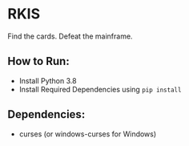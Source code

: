 # RKIS
Find the cards. Defeat the mainframe.

## How to Run:
- Install Python 3.8
- Install Required Dependencies using `pip install`

## Dependencies:
- curses (or windows-curses for Windows)
